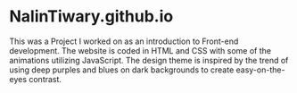 # NalinTiwary.github.io

This was a Project I worked on as an introduction to Front-end development. The website is coded in HTML and CSS with some of the animations utilizing JavaScript. The design theme is inspired by the trend of using deep purples and blues on dark backgrounds to create easy-on-the-eyes contrast.

